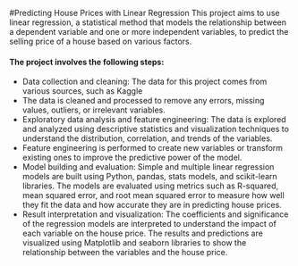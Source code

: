 
#Predicting House Prices with Linear Regression
This project aims to use linear regression, a statistical method that models the relationship between a dependent variable and one or more independent variables, to predict the selling price of a house based on various factors.
#### The project involves the following steps:
- Data collection and cleaning: The data for this project comes from various sources, such as Kaggle
- The data is cleaned and processed to remove any errors, missing values, outliers, or irrelevant variables.
- Exploratory data analysis and feature engineering: The data is explored and analyzed using descriptive statistics and visualization techniques to understand the distribution, correlation, and trends of the variables.
- Feature engineering is performed to create new variables or transform existing ones to improve the predictive power of the model.
- Model building and evaluation: Simple and multiple linear regression models are built using Python, pandas, stats models, and scikit-learn libraries. The models are evaluated using metrics such as R-squared, mean squared error, and root mean squared error to measure how well they fit the data and how accurate they are in predicting house prices.
- Result interpretation and visualization: The coefficients and significance of the regression models are interpreted to understand the impact of each variable on the house price. The results and predictions are visualized using Matplotlib and seaborn libraries to show the relationship between the variables and the house price.
